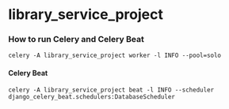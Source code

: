 # library_service_project

### How to run Celery and Celery Beat

``celery -A library_service_project worker -l INFO --pool=solo``

#### Celery Beat

```celery -A library_service_project beat -l INFO --scheduler django_celery_beat.schedulers:DatabaseScheduler```
